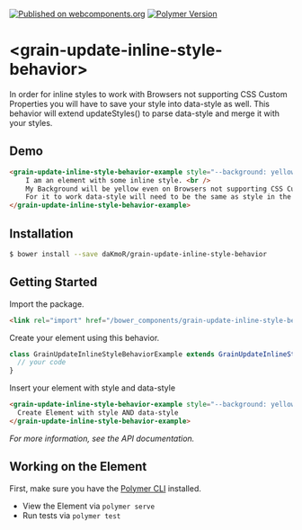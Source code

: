 [![Published on webcomponents.org](https://img.shields.io/badge/webcomponents.org-published-blue.svg)](https://www.webcomponents.org/element/daKmoR/grain-update-inline-style-behavior)
[![Polymer Version](https://img.shields.io/badge/polymer-v2-blue.svg)](https://www.polymer-project.org)

# \<grain-update-inline-style-behavior\>

In order for inline styles to work with Browsers not supporting CSS Custom Properties you will have to save your style into data-style as well.
This behavior will extend updateStyles() to parse data-style and merge it with your styles.

## Demo
<!---
```
<custom-element-demo>
  <template>
    <script src="../webcomponentsjs/webcomponents-lite.js"></script>
    <link rel="import" href="grain-update-inline-style-behavior-example.html">
    <next-code-block></next-code-block>
  </template>
</custom-element-demo>
```
-->
```html
<grain-update-inline-style-behavior-example style="--background: yellow;" data-style="--background: yellow;">
	I am an element with some inline style. <br />
	My Background will be yellow even on Browsers not supporting CSS Custom Properties. <br />
	For it to work data-style will need to be the same as style in the HTML.
</grain-update-inline-style-behavior-example>
```

## Installation

```sh
$ bower install --save daKmoR/grain-update-inline-style-behavior
```

## Getting Started

Import the package.

```html
<link rel="import" href="/bower_components/grain-update-inline-style-behavior/grain-update-inline-style-behavior.html">
```

Create your element using this behavior.

```js
class GrainUpdateInlineStyleBehaviorExample extends GrainUpdateInlineStyleBehavior(Polymer.Element) {
  // your code
}
```

Insert your element with style and data-style

```html
<grain-update-inline-style-behavior-example style="--background: yellow;" data-style="--background: yellow;">
  Create Element with style AND data-style
</grain-update-inline-style-behavior-example>
```


*For more information, see the API documentation.*

## Working on the Element

First, make sure you have the [Polymer CLI](https://www.npmjs.com/package/polymer-cli) installed.
* View the Element via `polymer serve`
* Run tests via `polymer test`